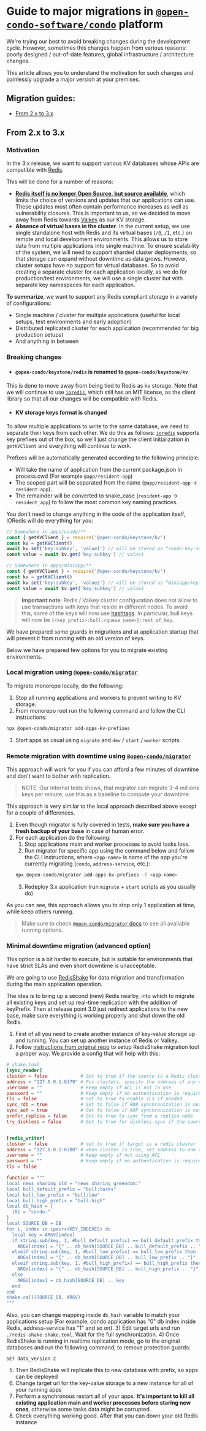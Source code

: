 #  Guide to major migrations in [`@open-condo-software/condo`](https://github.com/open-condo-software/condo) platform

We're trying our best to avoid breaking changes during the development cycle.
However, sometimes this changes happen from various reasons: poorly designed / out-of-date features,
global infrastructure / architecture changes. 

This article allows you to understand the motivation for such changes
and painlessly upgrade a major version at your premises.

## Migration guides:
- [From 2.x to 3.x](#from-2x-to-3x)


## From 2.x to 3.x

### Motivation

In the 3.x release, we want to support various KV databases whose APIs are compatible with [Redis](https://redis.io).

This will be done for a number of reasons:
- **[Redis itself is no longer Open Source, but source available](https://redis.io/blog/redis-adopts-dual-source-available-licensing/)**, 
  which limits the choice of versions and updates
  that our applications can use. These updates most often contain performance increases as well as vulnerability closures. 
  This is important to us, so we decided to move away from Redis towards [Valkey](https://valkey.io) as our KV storage.
- **Absence of virtual bases in the cluster**. In the current setup, we use single standalone host with Redis
  and its virtual bases (`/0`, `/1`, etc.) on remote and local development environments. 
  This allows us to store data from multiple applications into single machine.
  To ensure scalability of the system, we will need to support sharded cluster deployments, 
  so that storage can expand without downtime as data grows. 
  However, cluster setups have no support for virtual databases.
  So to avoid creating a separate cluster for each application locally, as we do for production/test environments, 
  we will use a single cluster but with separate key namespaces for each application.

**To summarize**, we want to support any Redis compliant storage in a variety of configurations:
- Single machine / cluster for multiple applications (useful for local setups, test environments and early adoption)
- Distributed replicated cluster for each application (recommended for big production setups)
- And anything in between

### Breaking changes


- #### `@open-condo/keystone/redis` is renamed to `@open-condo/keystone/kv`

This is done to move away from being tied to Redis as kv storage. 
Note that we will continue to use [`ioredis`](https://github.com/redis/ioredis), which still has an MIT license, 
as the client library so that all our changes will be compatible with Redis.



- #### KV storage keys format is changed
To allow multiple applications to write to the same database, we need to separate their keys from each other.
We do this as follows: [`ioredis`](https://github.com/redis/ioredis) supports key prefixes out of the box, so
we'll just change the client initialization in `getKVClient` and everything will continue to work.

Prefixes will be automatically generated according to the following principle:
- Will take the name of application from the current package.json in process.cwd (For example `@app/resident-app`)
- The scoped part will be separated from the name (`@app/resident-app` -> `resident-app`).
- The remainder will be converted to snake_case (`resident-app` -> `resident_app`) to follow the most common key naming practices.

You don't need to change anything in the code of the application itself, IORedis will do everything for you:
```typescript
// Somewhere in apps/condo/**
const { getKVClient } = require('@open-condo/keystone/kv') 
const kv = getKVClient()
await kv.set('key:subkey', 'value1') // will be stored as “condo:key:subkey” in db
const value = await kv.get('key:subkey') // value1
```
```typescript
// Somewhere in apps/miniapp/**
const { getKVClient } = require('@open-condo/keystone/kv')
const kv = getKVClient()
await kv.set('key:subkey', 'value2') // will be stored as “miniapp:key:subkey” in db
const value = await kv.get('key:subkey') // value2
```

> **Important note**: Redis / Valkey cluster configuration does not allow 
> to use transactions with keys that reside in different nodes. 
> To avoid this, some of the keys will now use [hashtags](https://redis.io/blog/redis-clustering-best-practices-with-keys/). 
> In particular, bull keys will now be `{<key_prefix>:bull:<queue_name>}:rest_of_key`.

We have prepared some guards in migrations and at application startup that will prevent it from running with an old version of keys.

Below we have prepared few options for you to migrate existing environments.

### Local migration using [`@open-condo/migrator`](../packages/migrator/README.md)

To migrate monorepo locally, do the following:
1. Stop all running applications and workers to prevent writing to KV storage.
2. From monorepo root run the following command and follow the CLI instructions:
```bash
npx @open-condo/migrator add-apps-kv-prefixes
```
3. Start apps as usual using `migrate` and `dev` / `start` / `worker` scripts.

### Remote migration with downtime using [`@open-condo/migrator`](../packages/migrator/README.md)

This approach will work for you if you can afford a few minutes of downtime and don't want to bother with replication.

> NOTE: Our internal tests shows, that migrator can migrate 3-4 millions keys per minute, 
> use this as a baseline to compute your downtime.

This approach is very similar to the local approach described above except for a couple of differences.

1. Even though migrator is fully covered in tests, 
**make sure you have a fresh backup of your base** in case of human error.
2. For each application do the following:
    1. Stop applications main and worker processes to avoid tasks loss.
    2. Run migrator for specific app using the command below and follow the CLI instructions, 
     where `<app-name>` is name of the app you're currently migrating (`condo`, `address-service`, etc.):
    ```bash
    npx @open-condo/migrator add-apps-kv-prefixes -f <app-name>   
    ``` 
   3. Redeploy 3.x application (run `migrate` + `start` scripts as you usually do)

As you can see, this approach allows you to stop only 1 application at time, while keep others running.

> Make sure to check [`@open-condo/migrator` docs](../packages/migrator/README.md) to see all available running options.

### Minimal downtime migration (advanced option)

This option is a bit harder to execute, but is suitable for environments
that have strict SLAs and even short downtime is unacceptable.

We are going to use [RedisShake](https://github.com/tair-opensource/RedisShake) for data migration and 
transformation during the main application operation. 

The idea is to bring up a second (new) Redis nearby, into which to migrate all existing keys and 
set up real-time replication with the addition of keyPrefix. 
Then at release point 3.0 just redirect applications to the new base, make sure everything is working properly 
and shut down the old Redis.

1) First of all you need to create another instance of key-value storage up and running. You can set up another instance of Redis or Valkey.
2) Follow [instructions from original repo](https://github.com/tair-opensource/RedisShake) to setup RedisShake migration tool a proper way. We provide a config that will help with this:
```toml
# shake.toml
[sync_reader]
cluster = false            # Set to true if the source is a Redis cluster
address = "127.0.0.1:6379" # For clusters, specify the address of any cluster node; use the master or slave address in master-slave mode
username = ""              # Keep empty if ACL is not in use
password = ""              # Keep empty if no authentication is required
tls = false                # Set to true to enable TLS if needed
sync_rdb = true            # Set to false if RDB synchronization is not required
sync_aof = true            # Set to false if AOF synchronization is not required
prefer_replica = false     # Set to true to sync from a replica node
try_diskless = false       # Set to true for diskless sync if the source has repl-diskless-sync=yes


[redis_writer]
cluster = false            # set to true if target is a redis cluster
address = "127.0.0.1:6380" # when cluster is true, set address to one of the cluster node
username = ""              # keep empty if not using ACL
password = ""              # keep empty if no authentication is required
tls = false

function = """
local news_sharing_old = "news_sharing_greendom:"
local bull_default_prefix = "bull:tasks"
local bull_low_prefix = "bull:low"
local bull_high_prefix = "bull:high"
local db_hash = {
  [0] = "condo:"
}
local SOURCE_DB = DB
for i, index in ipairs(KEY_INDEXES) do
  local key = ARGV[index]
  if string.sub(key, 1, #bull_default_prefix) == bull_default_prefix then
    ARGV[index] = "{" .. db_hash[SOURCE_DB] .. bull_default_prefix .. "}" .. string.sub(key, #bull_default_prefix + 1)
  elseif string.sub(key, 1, #bull_low_prefix) == bull_low_prefix then
    ARGV[index] = "{" .. db_hash[SOURCE_DB] .. bull_low_prefix .. "}" .. string.sub(key, #bull_low_prefix + 1)
  elseif string.sub(key, 1, #bull_high_prefix) == bull_high_prefix then
    ARGV[index] = "{" .. db_hash[SOURCE_DB] .. bull_high_prefix .. "}" .. string.sub(key, #bull_high_prefix + 1)
  else
    ARGV[index] = db_hash[SOURCE_DB] .. key
  end
end
shake.call(SOURCE_DB, ARGV)
"""
```
Also, you can change mapping inside `db_hash` variable to match your applications setup (For example, condo application has "0" db index inside Redis, address-service has "1" and so on).
3) Edit target urls and run `./redis-shake shake.toml`. Wait for the full synchronization.
4) Once RedisShake is running in realtime replication mode, go to the original databases and run the following command, to remove protection guards:
```
SET data_version 2
```
5) Then RedisShake will replicate this to new database with prefix, so apps can be deployed
4) Change target url for the key-value storage to a new instance for all of your running apps
5) Perform a synchronous restart all of your apps. 
**It's important to kill all existing application main and worker processes before staring new ones**, otherwise some tasks data might be corrupted.
6) Check everything working good. After that you can down your old Redis instance 
